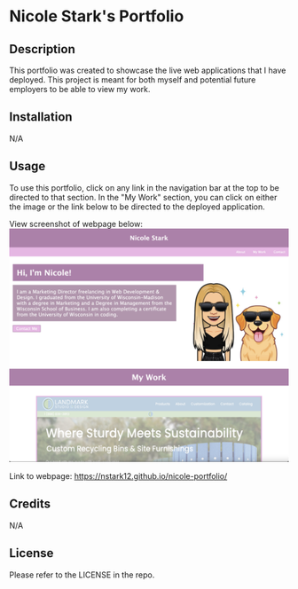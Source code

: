 # Nicole Stark's Portfolio

## Description

This portfolio was created to showcase the live web applications that I have deployed. This project is meant for both myself and potential future employers to be able to view my work.

## Installation

N/A

## Usage

To use this portfolio, click on any link in the navigation bar at the top to be directed to that section. In the "My Work" section, you can click on either the image or the link below to be directed to the deployed application.

View screenshot of webpage below:
![screenshot of Nicole Stark portfolio](./assets/images/screenshot.png)

Link to webpage: https://nstark12.github.io/nicole-portfolio/

## Credits

N/A

## License

Please refer to the LICENSE in the repo.

